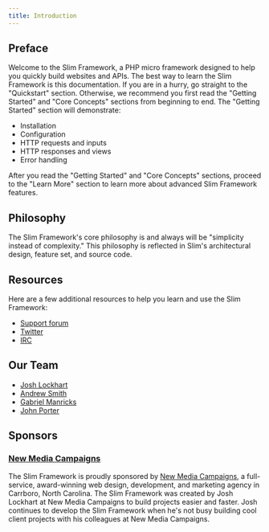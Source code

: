 ```yaml
---
title: Introduction
---
```


## Preface

Welcome to the Slim Framework, a PHP micro framework designed to help you quickly build websites and APIs.
The best way to learn the Slim Framework is this documentation. If you are in a hurry,
go straight to the "Quickstart" section. Otherwise, we recommend you first read the "Getting Started"
and "Core Concepts" sections from beginning to end. The "Getting Started" section will demonstrate:

* Installation
* Configuration
* HTTP requests and inputs
* HTTP responses and views
* Error handling

After you read the "Getting Started" and "Core Concepts" sections, proceed to the "Learn More" section
to learn more about advanced Slim Framework features.

## Philosophy

The Slim Framework's core philosophy is and always will be "simplicity instead of complexity." This
philosophy is reflected in Slim's architectural design, feature set, and source code.

## Resources

Here are a few additional resources to help you learn and use the Slim Framework:

* [Support forum][forum]
* [Twitter][twitter]
* [IRC][irc]

[forum]: http://help.slimframework.com
[twitter]: https://twitter.com/slimphp
[irc]: http://freenode.com

## Our Team

* [Josh Lockhart](https://joshlockhart.com)
* [Andrew Smith](http://andrew.typify.io/)
* [Gabriel Manricks](http://gabrielmanricks.com/)
* [John Porter](http://designermonkey.co.uk/)

## Sponsors

### [New Media Campaigns][nmc]

The Slim Framework is proudly sponsored by [New Media Campaigns][nmc], a full-service, award-winning
web design, development, and marketing agency in Carrboro, North Carolina. The Slim Framework was
created by Josh Lockhart at New Media Campaigns to build projects easier and faster. Josh continues
to develop the Slim Framework when he's not busy building cool client projects with his colleagues
at New Media Campaigns.

[nmc]: http://www.newmediacampaigns.com
